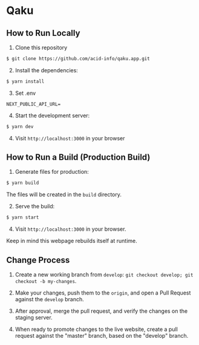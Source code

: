 # Qaku

## How to Run Locally

1. Clone this repository

```bash
$ git clone https://github.com/acid-info/qaku.app.git
```

2. Install the dependencies:

```bash
$ yarn install
```

3. Set .env

```
NEXT_PUBLIC_API_URL=
```

4. Start the development server:

```bash
$ yarn dev
```

4. Visit `http://localhost:3000` in your browser

## How to Run a Build (Production Build)

1. Generate files for production:

```bash
$ yarn build
```

The files will be created in the `build` directory.

2. Serve the build:

```bash
$ yarn start
```

4. Visit `http://localhost:3000` in your browser.

Keep in mind this webpage rebuilds itself at runtime.

## Change Process

1. Create a new working branch from `develop`: `git checkout develop; git checkout -b my-changes`.

2. Make your changes, push them to the `origin`, and open a Pull Request against the `develop` branch.

3. After approval, merge the pull request, and verify the changes on the staging server.

4. When ready to promote changes to the live website, create a pull request against the "master" branch, based on the "develop" branch.
